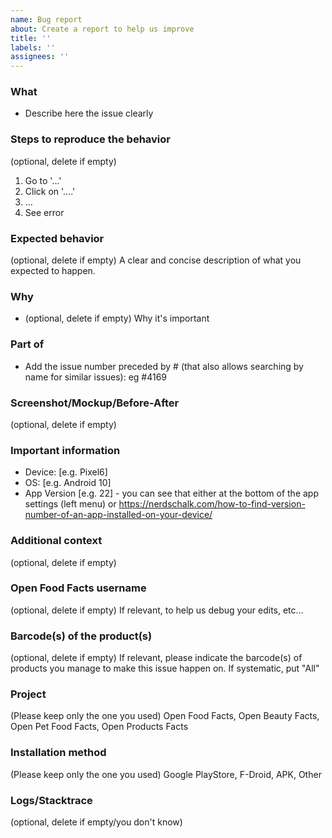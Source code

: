 ```yaml
---
name: Bug report
about: Create a report to help us improve
title: ''
labels: ''
assignees: ''
---
```


### What
- Describe here the issue clearly

### Steps to reproduce the behavior
(optional, delete if empty)
1. Go to '...'
2. Click on '....'
3. …
4. See error

### Expected behavior
(optional, delete if empty)
A clear and concise description of what you expected to happen.

### Why
- (optional, delete if empty) Why it's important

### Part of
- Add the issue number preceded by # (that also allows searching by name for similar issues): eg #4169

### Screenshot/Mockup/Before-After
(optional, delete if empty)

### Important information
 - Device: [e.g. Pixel6]
 - OS: [e.g. Android 10]
 - App Version [e.g. 22] - you can see that either at the bottom of the app settings (left menu) or https://nerdschalk.com/how-to-find-version-number-of-an-app-installed-on-your-device/

### Additional context
(optional, delete if empty)

### Open Food Facts username
(optional, delete if empty)
If relevant, to help us debug your edits, etc…

### Barcode(s) of the product(s)
(optional, delete if empty)
If relevant, please indicate the barcode(s) of products you manage to make this issue happen on. 
If systematic, put "All"

### Project
(Please keep only the one you used) Open Food Facts, Open Beauty Facts, Open Pet Food Facts, Open Products Facts

### Installation method
(Please keep only the one you used)
Google PlayStore, F-Droid, APK, Other

### Logs/Stacktrace
(optional, delete if empty/you don't know)

